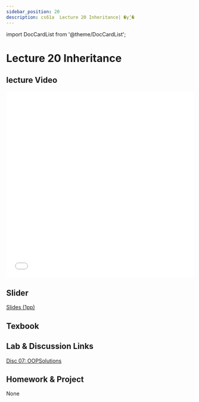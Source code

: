 ```yaml
---
sidebar_position: 20
description: cs61a  Lecture 20 Inheritance| �γ̱ʼ� 
---
```


import DocCardList from '@theme/DocCardList';


# Lecture 20 Inheritance
## lecture Video

<iframe src="//player.bilibili.com/player.html?aid=277746636&bvid=BV17c411f78k&cid=1311465503&p=1&high_quality=1&danmaku=0" scrolling="no" border="0" frameborder="no" framespacing="0" allowfullscreen="true" allowfullscreen="allowfullscreen" width="100%" height="500" scrolling="no" frameborder="0" sandbox="allow-top-navigation allow-same-origin allow-forms allow-scripts"> </iframe>

## Slider
[Slides (1pp)](/resource/cs61a/20-Inheritance_1pp.pdf)
## Texbook


## Lab & Discussion Links
[Disc 07: OOP](./dis/disc07.md)[Solutions](./dis/sol-disc07.md)

## Homework & Project
None


<DocCardList />

